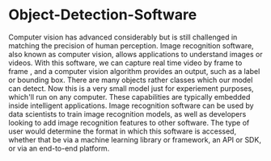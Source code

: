 # Object-Detection-Software
Computer vision has advanced considerably but is still challenged in matching the precision of human perception. Image recognition software, also known as computer vision, allows applications to understand images or videos. With this software, we can capture real time video by frame to frame , and a computer vision algorithm provides an output, such as a label or bounding box. There are many objects rather classes which our model can detect. Now this is a very small model just for experiement purposes, which'll run on any computer. These capabilities are typically embedded inside intelligent applications. Image recognition software can be used by data scientists to train image recognition models, as well as developers looking to add image recognition features to other software. The type of user would determine the format in which this software is accessed, whether that be via a machine learning library or framework, an API or SDK, or via an end-to-end platform.
